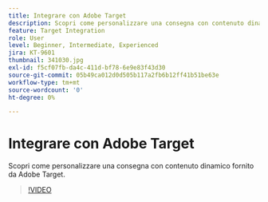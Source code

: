 ```yaml
---
title: Integrare con Adobe Target
description: Scopri come personalizzare una consegna con contenuto dinamico fornito da Adobe Target.
feature: Target Integration
role: User
level: Beginner, Intermediate, Experienced
jira: KT-9601
thumbnail: 341030.jpg
exl-id: f5cf07fb-da4c-411d-bf78-6e9e83f43d30
source-git-commit: 05b49ca012d0d505b117a2fb6b12ff41b51be63e
workflow-type: tm+mt
source-wordcount: '0'
ht-degree: 0%

---
```


# Integrare con Adobe Target

Scopri come personalizzare una consegna con contenuto dinamico fornito da Adobe Target.

>[!VIDEO](https://video.tv.adobe.com/v/341030?quality=12&learn=on)
